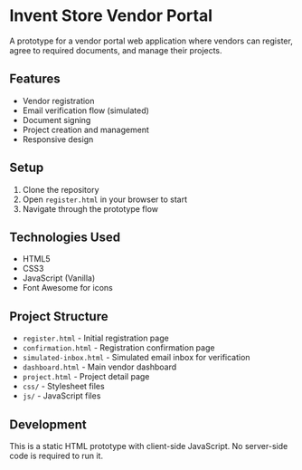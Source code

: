 # Invent Store Vendor Portal

A prototype for a vendor portal web application where vendors can register, agree to required documents, and manage their projects.

## Features

- Vendor registration
- Email verification flow (simulated)
- Document signing
- Project creation and management
- Responsive design

## Setup

1. Clone the repository
2. Open `register.html` in your browser to start
3. Navigate through the prototype flow

## Technologies Used

- HTML5
- CSS3
- JavaScript (Vanilla)
- Font Awesome for icons

## Project Structure

- `register.html` - Initial registration page
- `confirmation.html` - Registration confirmation page
- `simulated-inbox.html` - Simulated email inbox for verification
- `dashboard.html` - Main vendor dashboard
- `project.html` - Project detail page
- `css/` - Stylesheet files
- `js/` - JavaScript files

## Development

This is a static HTML prototype with client-side JavaScript. No server-side code is required to run it. 
